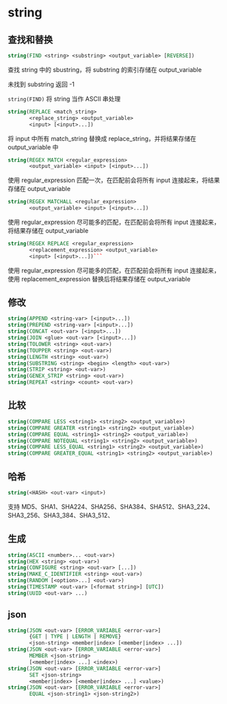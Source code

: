 # string

## 查找和替换

```cmake
string(FIND <string> <substring> <output_variable> [REVERSE])
```

查找 string 中的 sbustring，将 substring 的索引存储在 output_variable

未找到 substring 返回 -1

`string(FIND)` 将 string 当作 ASCII 串处理

```cmake
string(REPLACE <match_string>
       <replace_string> <output_variable>
       <input> [<input>...])
```

将 input 中所有 match_string 替换成 replace_string，并将结果存储在 output_variable 中 

```cmake
string(REGEX MATCH <regular_expression>
       <output_variable> <input> [<input>...])
```

使用 regular_expression 匹配一次，在匹配前会将所有 input 连接起来，将结果存储在 output_variable

```cmake
string(REGEX MATCHALL <regular_expression>
       <output_variable> <input> [<input>...])
```

使用 regular_expression 尽可能多的匹配，在匹配前会将所有 input 连接起来，将结果存储在 output_variable

```cmake
string(REGEX REPLACE <regular_expression>
       <replacement_expression> <output_variable>
       <input> [<input>...])```
```

使用 regular_expression 尽可能多的匹配，在匹配前会将所有 input 连接起来，使用 replacement_expression 替换后将结果存储在 output_variable

## 修改

```cmake
string(APPEND <string-var> [<input>...])
string(PREPEND <string-var> [<input>...])
string(CONCAT <out-var> [<input>...])
string(JOIN <glue> <out-var> [<input>...])
string(TOLOWER <string> <out-var>)
string(TOUPPER <string> <out-var>)
string(LENGTH <string> <out-var>)
string(SUBSTRING <string> <begin> <length> <out-var>)
string(STRIP <string> <out-var>)
string(GENEX_STRIP <string> <out-var>)
string(REPEAT <string> <count> <out-var>)
```

## 比较

```cmake
string(COMPARE LESS <string1> <string2> <output_variable>)
string(COMPARE GREATER <string1> <string2> <output_variable>)
string(COMPARE EQUAL <string1> <string2> <output_variable>)
string(COMPARE NOTEQUAL <string1> <string2> <output_variable>)
string(COMPARE LESS_EQUAL <string1> <string2> <output_variable>)
string(COMPARE GREATER_EQUAL <string1> <string2> <output_variable>)
```

## 哈希

```cmake
string(<HASH> <out-var> <input>)
```

支持 MD5、SHA1、SHA224、SHA256、SHA384、SHA512、SHA3_224、SHA3_256、SHA3_384、SHA3_512、

## 生成

```cmake
string(ASCII <number>... <out-var>)
string(HEX <string> <out-var>)
string(CONFIGURE <string> <out-var> [...])
string(MAKE_C_IDENTIFIER <string> <out-var>)
string(RANDOM [<option>...] <out-var>)
string(TIMESTAMP <out-var> [<format string>] [UTC])
string(UUID <out-var> ...)
```

## json

```cmake
string(JSON <out-var> [ERROR_VARIABLE <error-var>]
       {GET | TYPE | LENGTH | REMOVE}
       <json-string> <member|index> [<member|index> ...])
string(JSON <out-var> [ERROR_VARIABLE <error-var>]
       MEMBER <json-string>
       [<member|index> ...] <index>)
string(JSON <out-var> [ERROR_VARIABLE <error-var>]
       SET <json-string>
       <member|index> [<member|index> ...] <value>)
string(JSON <out-var> [ERROR_VARIABLE <error-var>]
       EQUAL <json-string1> <json-string2>)
```